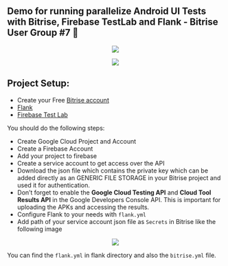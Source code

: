 ## Demo for running parallelize Android UI Tests with Bitrise, Firebase TestLab and Flank - Bitrise User Group #7 :rocket:

<p align="center">
<img src="https://github.com/moatazeldebsy/parallelize-android-UI-Tests/blob/main/1.png">
</p>

<p align="center">
<img src="https://github.com/moatazeldebsy/parallelize-android-UI-Tests/blob/main/2.png">
</p>

## Project Setup:
- Create your Free [Bitrise account](https://app.bitrise.io/referral/27c9a409fb484d6b)
- [Flank](https://github.com/Flank/flank/)
- [Firebase Test Lab](https://firebase.google.com/docs/test-lab)

You should do the following steps:
- Create Google Cloud Project and Account
- Create a Firebase Account
- Add your project to firebase
- Create a service account to get access over the API
- Download the json file which contains the private key which can be added directly as an GENERIC FILE STORAGE in your Bitrise project and used it for authentication. 
- Don’t forget to enable the **Google Cloud Testing API** and **Cloud Tool Results API** in the Google Developers Console API. This is important for uploading the APKs and accessing the results.
- Configure Flank to your needs with `flank.yml`
- Add path of your service account json file as `Secrets` in Bitrise like the following image

<p align="center">
<img src="https://github.com/moatazeldebsy/parallelize-android-UI-Tests/blob/main/3.png">
</p>

You can find the `flank.yml` in flank directory and also the `bitrise.yml` file. 

